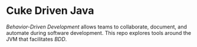 # Cuke Driven Java
_Behavior-Driven Development_ allows teams to collaborate, document, and automate during software development. This repo explores tools around the JVM that facilitates _BDD_.   